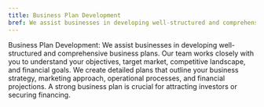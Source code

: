 ```yaml
---
title: Business Plan Development
bref: We assist businesses in developing well-structured and comprehensive business plans.
---
```


Business Plan Development: We assist businesses in developing well-structured and comprehensive business plans. Our team works closely with you to understand your objectives, target market, competitive landscape, and financial goals. We create detailed plans that outline your business strategy, marketing approach, operational processes, and financial projections. A strong business plan is crucial for attracting investors or securing financing.